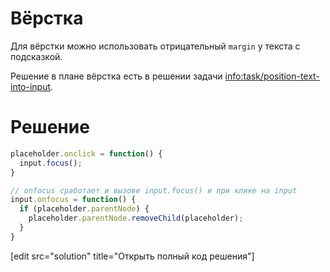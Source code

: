 # Вёрстка

Для вёрстки можно использовать отрицательный `margin` у текста с подсказкой.

Решение в плане вёрстка есть в решении задачи <info:task/position-text-into-input>.

# Решение

```js
placeholder.onclick = function() {
  input.focus();
}

// onfocus сработает и вызове input.focus() и при клике на input
input.onfocus = function() {
  if (placeholder.parentNode) {
    placeholder.parentNode.removeChild(placeholder);
  }
}
```

[edit src="solution" title="Открыть полный код решения"]
